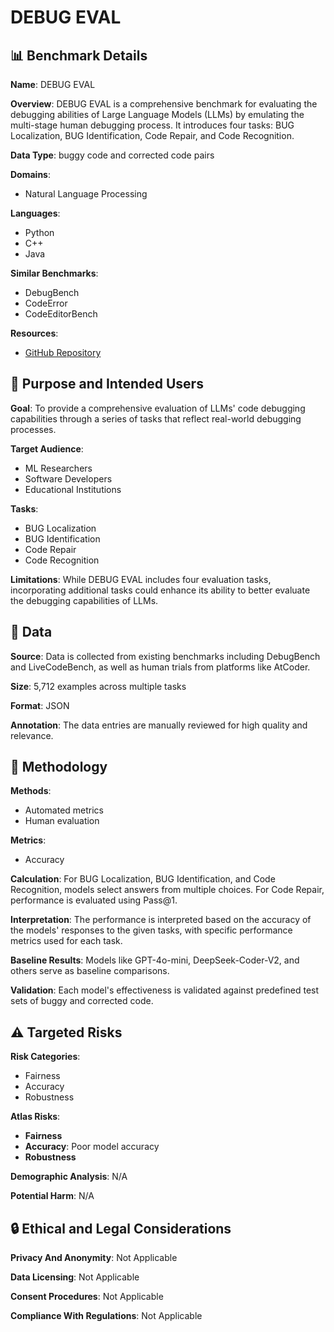 # DEBUG EVAL

## 📊 Benchmark Details

**Name**: DEBUG EVAL

**Overview**: DEBUG EVAL is a comprehensive benchmark for evaluating the debugging abilities of Large Language Models (LLMs) by emulating the multi-stage human debugging process. It introduces four tasks: BUG Localization, BUG Identification, Code Repair, and Code Recognition.

**Data Type**: buggy code and corrected code pairs

**Domains**:
- Natural Language Processing

**Languages**:
- Python
- C++
- Java

**Similar Benchmarks**:
- DebugBench
- CodeError
- CodeEditorBench

**Resources**:
- [GitHub Repository](https://github.com/NEUIR/COAST)

## 🎯 Purpose and Intended Users

**Goal**: To provide a comprehensive evaluation of LLMs' code debugging capabilities through a series of tasks that reflect real-world debugging processes.

**Target Audience**:
- ML Researchers
- Software Developers
- Educational Institutions

**Tasks**:
- BUG Localization
- BUG Identification
- Code Repair
- Code Recognition

**Limitations**: While DEBUG EVAL includes four evaluation tasks, incorporating additional tasks could enhance its ability to better evaluate the debugging capabilities of LLMs.

## 💾 Data

**Source**: Data is collected from existing benchmarks including DebugBench and LiveCodeBench, as well as human trials from platforms like AtCoder.

**Size**: 5,712 examples across multiple tasks

**Format**: JSON

**Annotation**: The data entries are manually reviewed for high quality and relevance.

## 🔬 Methodology

**Methods**:
- Automated metrics
- Human evaluation

**Metrics**:
- Accuracy

**Calculation**: For BUG Localization, BUG Identification, and Code Recognition, models select answers from multiple choices. For Code Repair, performance is evaluated using Pass@1.

**Interpretation**: The performance is interpreted based on the accuracy of the models' responses to the given tasks, with specific performance metrics used for each task.

**Baseline Results**: Models like GPT-4o-mini, DeepSeek-Coder-V2, and others serve as baseline comparisons.

**Validation**: Each model's effectiveness is validated against predefined test sets of buggy and corrected code.

## ⚠️ Targeted Risks

**Risk Categories**:
- Fairness
- Accuracy
- Robustness

**Atlas Risks**:
- **Fairness**
- **Accuracy**: Poor model accuracy
- **Robustness**

**Demographic Analysis**: N/A

**Potential Harm**: N/A

## 🔒 Ethical and Legal Considerations

**Privacy And Anonymity**: Not Applicable

**Data Licensing**: Not Applicable

**Consent Procedures**: Not Applicable

**Compliance With Regulations**: Not Applicable

